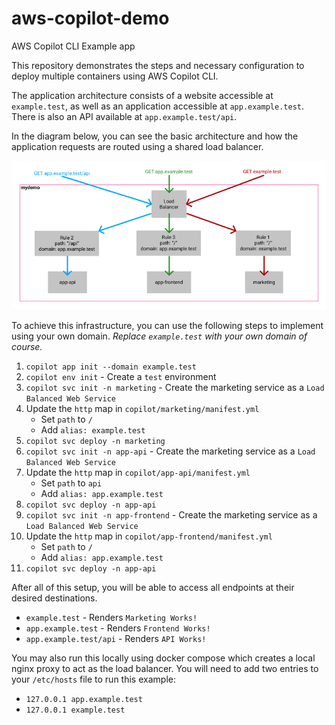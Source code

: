 # aws-copilot-demo
AWS Copilot CLI Example app

This repository demonstrates the steps and necessary configuration to deploy multiple containers using AWS Copilot CLI.

The application architecture consists of a website accessible at `example.test`, as well as an application accessible at `app.example.test`. There is also an API available at `app.example.test/api`.

In the diagram below, you can see the basic architecture and how the application requests are routed using a shared load balancer.

![Application Layout](structure.png)

To achieve this infrastructure, you can use the following steps to implement using your own domain. _Replace `example.test` with your own domain of course._

1. `copilot app init --domain example.test`
2. `copilot env init` - Create a `test` environment
3. `copilot svc init -n marketing` - Create the marketing service as a `Load Balanced Web Service`
4. Update the `http` map in `copilot/marketing/manifest.yml`
    - Set `path` to `/`
    - Add `alias: example.test`
5. `copilot svc deploy -n marketing`
6. `copilot svc init -n app-api` - Create the marketing service as a `Load Balanced Web Service`
7. Update the `http` map in `copilot/app-api/manifest.yml`
    - Set `path` to `api`
    - Add `alias: app.example.test`
8. `copilot svc deploy -n app-api`
9. `copilot svc init -n app-frontend` - Create the marketing service as a `Load Balanced Web Service`
10. Update the `http` map in `copilot/app-frontend/manifest.yml`
    - Set `path` to `/`
    - Add `alias: app.example.test`
11. `copilot svc deploy -n app-api`

After all of this setup, you will be able to access all endpoints at their desired destinations.

- `example.test` - Renders `Marketing Works!`
- `app.example.test` - Renders `Frontend Works!`
- `app.example.test/api` - Renders `API Works!`

You may also run this locally using docker compose which creates a local nginx proxy to act as the load balancer. You will need to add two entries to your `/etc/hosts` file to run this example:

- `127.0.0.1 app.example.test`
- `127.0.0.1 example.test`
